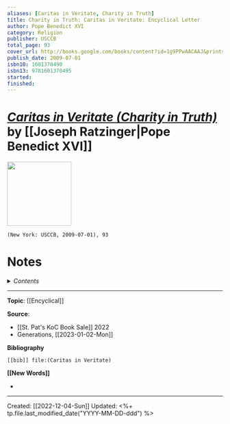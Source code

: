 ```yaml
---
aliases: [Caritas in Veritate, Charity in Truth]
title: Charity in Truth: Caritas in Veritate: Encyclical Letter
author: Pope Benedict XVI
category: Religion
publisher: USCCB
total_page: 93
cover_url: http://books.google.com/books/content?id=1g9PPwAACAAJ&printsec=frontcover&img=1&zoom=1&source=gbs_api
publish_date: 2009-07-01
isbn10: 1601370490
isbn13: 9781601370495
started: 
finished: 
---
```

# [*Caritas in Veritate (Charity in Truth)*]() by [[Joseph Ratzinger|Pope Benedict XVI]]

<img src="http://books.google.com/books/content?id=1g9PPwAACAAJ&printsec=frontcover&img=1&zoom=1&source=gbs_api" width=150>

`(New York: USCCB, 2009-07-01), 93`


# Notes

<details>
 <summary><i>Contents</i></summary>
<!-- MarkdownTOC autolink="true" -->

<!-- /MarkdownTOC -->
</details>



--- 
**Topic**: [[Encyclical]]

**Source**: 
- [[St. Pat's KoC Book Sale]] 2022
- Generations, [[2023-01-02-Mon]]

**Bibliography**

```query
[[bib]] file:(Caritas in Veritate)
```
 

**[[New Words]]**

- 

---
Created: [[2022-12-04-Sun]]
Updated: <%+ tp.file.last_modified_date("YYYY-MM-DD-ddd") %>
